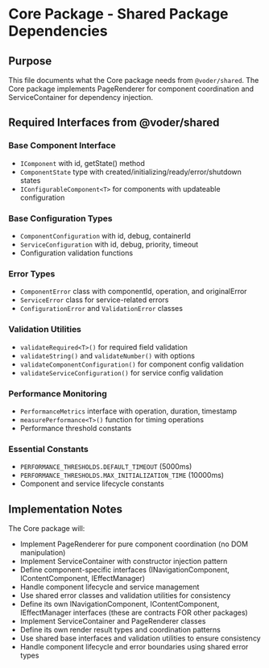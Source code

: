 # Core Package - Shared Package Dependencies

## Purpose

This file documents what the Core package needs from `@voder/shared`. The Core package implements PageRenderer for component coordination and ServiceContainer for dependency injection.

## Required Interfaces from @voder/shared

### Base Component Interface
- `IComponent` with id, getState() method
- `ComponentState` type with created/initializing/ready/error/shutdown states
- `IConfigurableComponent<T>` for components with updateable configuration

### Base Configuration Types
- `ComponentConfiguration` with id, debug, containerId
- `ServiceConfiguration` with id, debug, priority, timeout
- Configuration validation functions

### Error Types
- `ComponentError` class with componentId, operation, and originalError
- `ServiceError` class for service-related errors
- `ConfigurationError` and `ValidationError` classes

### Validation Utilities
- `validateRequired<T>()` for required field validation
- `validateString()` and `validateNumber()` with options
- `validateComponentConfiguration()` for component config validation
- `validateServiceConfiguration()` for service config validation

### Performance Monitoring
- `PerformanceMetrics` interface with operation, duration, timestamp
- `measurePerformance<T>()` function for timing operations
- Performance threshold constants

### Essential Constants
- `PERFORMANCE_THRESHOLDS.DEFAULT_TIMEOUT` (5000ms)
- `PERFORMANCE_THRESHOLDS.MAX_INITIALIZATION_TIME` (10000ms)
- Component and service lifecycle constants

## Implementation Notes

The Core package will:
- Implement PageRenderer for pure component coordination (no DOM manipulation)
- Implement ServiceContainer with constructor injection pattern
- Define component-specific interfaces (INavigationComponent, IContentComponent, IEffectManager)
- Handle component lifecycle and service management
- Use shared error classes and validation utilities for consistency
- Define its own INavigationComponent, IContentComponent, IEffectManager interfaces (these are contracts FOR other packages)
- Implement ServiceContainer and PageRenderer classes
- Define its own render result types and coordination patterns  
- Use shared base interfaces and validation utilities to ensure consistency
- Handle component lifecycle and error boundaries using shared error types
